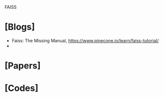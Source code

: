 FAISS

# [Blogs]
+ Faiss: The Missing Manual, https://www.pinecone.io/learn/faiss-tutorial/
+ 

# [Papers]


# [Codes]

